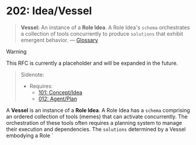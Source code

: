 # 202: Idea/Vessel

> **Vessel:** An instance of a **Role Idea**. A Role Idea's `schema` orchestrates a collection of tools concurrently to produce `solutions` that exhibit emergent behavior. — [Glossary](./000_glossary.md)

> [!WARNING]
> This RFC is currently a placeholder and will be expanded in the future.

> Sidenote:
>
> - Requires:
>   - [101: Concept/Idea](./101_concept_idea.md)
>   - [012: Agent/Plan](./012_agent_plan.md)

A **Vessel** is an instance of a **Role Idea**. A Role Idea has a `schema` comprising an ordered collection of tools (memes) that can activate concurrently. The orchestration of these tools often requires a planning system to manage their execution and dependencies. The `solutions` determined by a Vessel embodying a Role `
